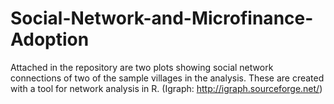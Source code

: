 # Social-Network-and-Microfinance-Adoption
Attached in the repository are two plots showing social network connections of two of the sample villages in the analysis.
These are created with a tool for network analysis in R. (Igraph: http://igraph.sourceforge.net/) 
